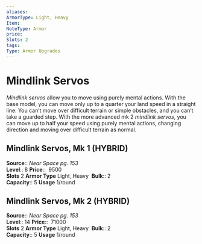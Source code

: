 ```yaml
---
aliases: 
ArmorType: Light, Heavy
Item:
NoteType: Armor
price:  
Slots: 2
tags: 
Type: Armor Upgrades
---
```


# Mindlink Servos

_Mindlink servos_ allow you to move using purely mental actions. With the base model, you can move only up to a quarter your land speed in a straight line. You can’t move over difficult terrain or simple obstacles, and you can’t take a guarded step. With the more advanced mk 2 _mindlink servos_, you can move up to half your speed using purely mental actions, changing direction and moving over difficult terrain as normal.  

## Mindlink Servos, Mk 1 (HYBRID)

**Source**:: _Near Space pg. 153_  
**Level**:: 8
**Price**::  9500  
**Slots** 2 **Armor Type** Light, Heavy 
**Bulk**:: 2  
**Capacity**:: 5 **Usage** 1/round  

## Mindlink Servos, Mk 2 (HYBRID)

**Source**:: _Near Space pg. 153_  
**Level**:: 14
**Price**::  71000  
**Slots** 2 **Armor Type** Light, Heavy 
**Bulk**:: 2  
**Capacity**:: 5 **Usage** 1/round
